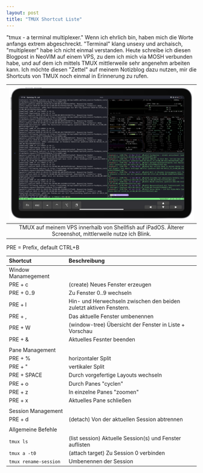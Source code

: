 ```yaml
---
layout: post
title: "TMUX Shortcut Liste"
---
```


"tmux - a terminal multiplexer." Wenn ich ehrlich bin, haben mich die Worte anfangs extrem
abgeschreckt. "Terminal" klang unsexy und archaisch, "multiplexer" habe ich nicht einmal verstanden. Heute schreibe ich diesen Blogpost in NeoVIM auf einem VPS, zu dem ich mich via MOSH verbunden habe, und auf dem ich mittels TMUX mittlerweile sehr angenehm arbeiten kann.
Ich möchte diesen "Zettel" auf meinem Notizblog dazu nutzen, mir die Shortcuts von TMUX noch einmal in Erinnerung zu rufen.

|![](/assets/images/tmux-shellfish.png)|
|:-:|
|TMUX auf meinem VPS innerhalb von Shellfish auf iPadOS. Älterer Screenshot, mittlerweile nutze ich Blink.|


PRE = Prefix, default CTRL+B

|**Shortcut**|**Beschreibung**|
|:--|:--|
|Window Manamegement||
|PRE + c|(create) Neues Fenster erzeugen|
|PRE + 0..9|Zu Fenster 0..9 wechseln|
|PRE + l|Hin- und Herwechseln zwischen den beiden zuletzt aktiven Fenstern.|
|PRE + ,|Das aktuelle Fenster umbenennen|
|PRE + W|(window-tree) Übersicht der Fenster in Liste + Vorschau|
|PRE + &|Aktuelles Fesnter beenden|
|||
|Pane Management||
|PRE + %|horizontaler Split|
|PRE + "|vertikaler Split|
|PRE + SPACE|Durch vorgefertige Layouts wechseln|
|PRE + o|Durch Panes "cyclen"|
|PRE + z|In einzelne Panes "zoomen"|
|PRE + x|Aktuelles Pane schließen|
|||
|Session Management||
|PRE + d|(detach) Von der aktuellen Session abtrennen|
|||
|Allgemeine Befehle||
|`tmux ls`|(list session) Aktuelle Session(s) und Fenster auflisten|
|`tmux a -t0`|(attach target) Zu Session 0 verbinden|
|`tmux rename-session`|Umbenennen der Session|
